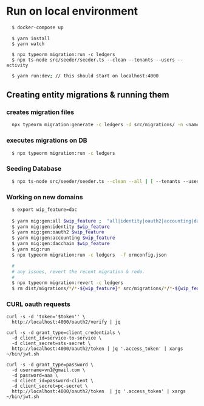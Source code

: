 # Run on local environment

```bash
  $ docker-compose up
```
```
  $ yarn install
  $ yarn watch
```

```
  $ npx typeorm migration:run -c ledgers
  $ npx ts-node src/seeder/seeder.ts --clean --tenants --users --activity
```

```bash
  $ yarn run:dev; // this should start on localhost:4000
```


## Creating entity migrations & running them    
  
### creates migration files
```bash
  npx typeorm migration:generate -c ledgers -d src/migrations/ -n <name> 
```  
  
### executes migrations on DB
```bash
  $ npx typeorm migration:run -c ledgers
```

### Seeding Database
```bash
  $ npx ts-node src/seeder/seeder.ts --clean --all | [ --tenants --users --activity --dacchain ]
```  

### Working on new domains
```bash    
  $ export wip_feature=dac
  
  $ yarn mig:gen:all $wip_feature ;  "all|identity|oauth2|accounting|dacchain"
  $ yarn mig:gen:identity $wip_feature
  $ yarn mig:gen:oauth2 $wip_feature
  $ yarn mig:gen:accounting $wip_feature
  $ yarn mig:gen:dacchain $wip_feature
  $ yarn mig:run
  $ npx typeorm migration:run -c ledgers  -f ormconfig.json

  #
  # any issues, revert the recent migration & redo.
  #
  $ npx typeorm migration:revert -c ledgers
  $ rm dist/migrations/*/*-${wip_feature}* src/migrations/*/*-${wip_feature}*
```  

### CURL oauth requests
```
curl -s -d 'token='$token'' \
  http://localhost:4000/oauth2/verify | jq 

curl -s -d grant_type=client_credentials \
  -d client_id=service-to-service \
  -d client_secret=sts-secret \
  http://localhost:4000/oauth2/token | jq '.access_token' | xargs ~/bin/jwt.sh

curl -s -d grant_type=password \
  -d username=vn1@gmail.com \
  -d password=aaa \
  -d client_id=password-client \
  -d client_secret=pc-secret \
  http://localhost:4000/oauth2/token  | jq '.access_token' | xargs ~/bin/jwt.sh

```